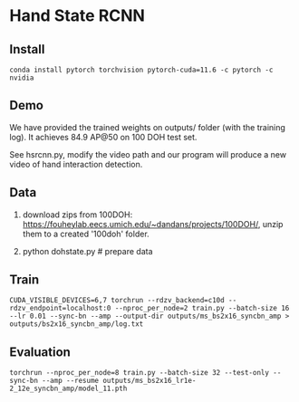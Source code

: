 # Hand State RCNN

## Install

```
conda install pytorch torchvision pytorch-cuda=11.6 -c pytorch -c nvidia
```

## Demo

We have provided the trained weights on outputs/ folder (with the training log). It achieves 84.9 AP@50 on 100 DOH test set.

See hsrcnn.py, modify the video path and our program will produce a new video of hand interaction detection.

## Data

1. download zips from 100DOH: https://fouheylab.eecs.umich.edu/~dandans/projects/100DOH/, unzip them to a created '100doh' folder.  

2. python dohstate.py # prepare data

## Train

```
CUDA_VISIBLE_DEVICES=6,7 torchrun --rdzv_backend=c10d --rdzv_endpoint=localhost:0 --nproc_per_node=2 train.py --batch-size 16 --lr 0.01 --sync-bn --amp --output-dir outputs/ms_bs2x16_syncbn_amp > outputs/bs2x16_syncbn_amp/log.txt
```

## Evaluation

```
torchrun --nproc_per_node=8 train.py --batch-size 32 --test-only --sync-bn --amp --resume outputs/ms_bs2x16_lr1e-2_12e_syncbn_amp/model_11.pth
```

